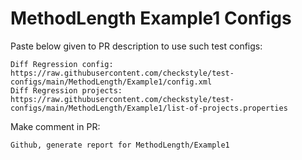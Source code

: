 # MethodLength Example1 Configs
Paste below given to PR description to use such test configs:
```
Diff Regression config: https://raw.githubusercontent.com/checkstyle/test-configs/main/MethodLength/Example1/config.xml
Diff Regression projects: https://raw.githubusercontent.com/checkstyle/test-configs/main/MethodLength/Example1/list-of-projects.properties
```
Make comment in PR:
```
Github, generate report for MethodLength/Example1
```
